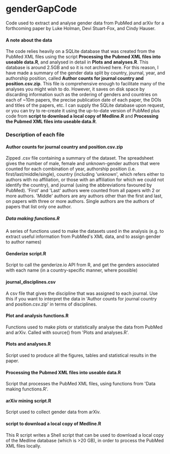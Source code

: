 # genderGapCode
Code used to extract and analyse gender data from PubMed and arXiv for a forthcoming paper by Luke Holman, Devi Stuart-Fox, and Cindy Hauser.

#### A note about the data
The code relies heavily on a SQLite database that was created from the PubMed XML files using the script **Processing the Pubmed XML files into useable data.R**, and analysed in detail in **Plots and analyses.R**. This database is around 2.5GB and so it is not archived here. For this reason, I have made a summary of the gender data split by country, journal, year, and authorship position, called **Author counts for journal country and position.csv.zip**. This file is comprehensive enough to facilitate many of the analyses you might wish to do. However, it saves on disk space by discarding information such as the ordering of genders and countries on each of ~10m papers, the precise publication date of each paper, the DOIs and titles of the papers, etc. I can supply the SQLite database upon request, or you can try to re-create it using the up-to-date version of PubMed plus code from **script to download a local copy of Medline.R** and **Processing the Pubmed XML files into useable data.R**.


### Description of each file

#### Author counts for journal country and position.csv.zip
Zipped .csv file containing a summary of the dataset. The spreadsheet gives the number of male, female and unknown-gender authors that were counted for each combination of year, authorship position (i.e. first/last/middle/single), country (including 'unknown', which refers either to authors with no affiliation, or those with an affiliation for which we could not identify the country), and journal (using the abbreviations favoured by PubMed). 'First' and 'Last' authors were counted from all papers with 2 or more authors. 'Middle' authors are any authors other than the first and last, on papers with three or more authors. Single authors are the authors of papers that list only one author.

##### Data making functions.R
A series of functions used to make the datasets used in the analysis (e.g. to extract useful information from PubMed's XML data, and to assign gender to author names)

#### Genderize script.R
Script to call the genderize.io API from R, and get the genders associated with each name (in a country-specific manner, where possible)

#### journal_disciplines.csv
A csv file that gives the discipline that was assigned to each journal. Use this if you want to interpret the data in 'Author counts for journal country and position.csv.zip' in terms of disciplines. 

#### Plot and analysis functions.R
Functions used to make plots or statistically analyse the data from PubMed and arXiv. Called with source() from 'Plots and analyses.R'.

#### Plots and analyses.R
Script used to produce all the figures, tables and statistical results in the paper.

#### Processing the Pubmed XML files into useable data.R
Script that processes the PubMed XML files, using functions from 'Data making functions.R'.

#### arXiv mining script.R
Script used to collect gender data from arXiv.

#### script to download a local copy of Medline.R
This R script writes a Shell script that can be used to download a local copy of the Medline database (which is >20 GB), in order to process the PubMed XML files locally.





